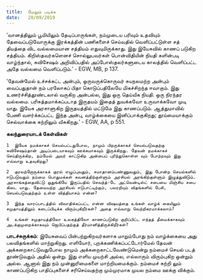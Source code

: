 ```yaml
---
title:  மேலும் படிக்க
date:   20/09/2019
---
```


‘வானத்திலும் பூமியிலும் தேடிப்பாருங்கள், நம்முடைய பரிவும் உதவியும் தேவைப்படுவோருக்கு இரக்கத்தின் பணிகளைச் செய்வதில் வெளிப்பட்டுள்ள சத் தியத்தை விட வல்லமையான சத்தியம் எதுவுமிருக்காது. இது இயேசுவில் காணப் படுகிற சத்தியம். கிறிஸ்தவர்களெனச் சொல்லுபவர்கள் பொன்விதியின் நியதி களின்படி வாழ்ந்தால், சுவிசேஷம் அறிவிப்பதில் அப்போஸ்தலர்களுடைய காலத்தில் வெளிப்பட்ட அதே வல்லமை வெளிப்படும்.’ - EGW, MB, p 137.

‘தேவன்மேல் உச்சக்கட்ட அன்பும், ஒருவருக்கொருவர் சுயநலமற்ற அன்பும் வைப்பதுதான் நம் பரலோகப் பிதா கொடுப்பதிலேயே மிகச்சிறந்த ஈவாகும். இது உணர்ச்சித்தூண்டலால் வருகிற அன்பல்ல, இது ஒரு தெய்வீக நியதி. ஒரு நிரந்தர வல்லமை. பரிசுத்தமாக்கப்படாத இருதயம் இதைத் துவக்கவோ உருவாக்கவோ முடி யாது. இயேசு அரசாளுகிற இருதயத்தில் மட்டுமே இது காணப்படும். ஆத்துமாவில் பேணி வளர்க்கப்பட்ட இந்த அன்பு,  வாழ்க்கையை இனிப்பாக்குகிறது; தூய்மையாக்கும் செல்வாக்கை சுற்றிலும் வீசுகிறது.’ - EGW, AA, p 551.

**கலந்துரையாடக் கேள்விகள்**

`1	இயேசு நமக்காகச் செயல்பட்டதுபோல, நாமும் பிறருக்காகச் செயல்படுவதற்கு சுவிசேஷம்தான் அடிப்படையாகவும் ஊக்கமாகவும் இருக்கிறது. தேவன் நமக்காகச் செய்திருக்கிற, நம்மேல் அவர் காட்டுகிற அன்பைப் புரிந்துகொள்ள வும் போற்றவும் இது எவ்வாறு உதவுகிறது?`

`2	குரலற்றோருக்காகக் குரல் எழுப்புவதும், சமாதானம்பண்ணுவதும், இது போன்ற செயல்களில் ஈடுபடுவதும் நம்மை பொதுமக்கள் கவனத்திற்குள்ளும் அரசியல் அரங்கிற்குள்ளும் இழுத்துவிடும். அரசாங்கத்தைவிட்டு ஒதுங்கியே இருப்பதில் செவந்த்-டே அட்வென்டிஸ்ட் சபையை மிஞ்சிய சபை கிடை யாது. தேவையற்ற அரசியல் ஈடுபாட்டிற்கும், பலரறியும் விதங்களில் பேசி, செயல்படுவதற்கும் உள்ள வித்தியாசம் என்ன?`

`3	இந்த வாரப்பாடத்தில் விவாதிக்கப்பட்ட என்ன விஷயத்தை உங்கள் வாழ்க் கையிலும் சமுதாயத்திலும் கடைப்பிடிக்க விரும்புகிறீர்கள்? அதை எவ்வாறு வெற்றிகரமாக்கலாம்?`

`4	உங்கள் சமுதாயத்திலோ உலகத்திலோ காணப்படுகிற குறிப்பிட்ட எந்தத் தீமைக்காகவும் அடக்குமுறைக்காகவும் ஜெபிப்பதற்குத் தீர்மானித்திருக்கிறீர்கள்?`

**பாடச்சுருக்கம்**: இயேசுவைப் பின்பற்றுகிறவர்களாக மாறும்போது நம் வாழ்க்கையை அது பலவிதங்களில் மாற்றுகிறது. எளியோர், புறக்கணிக்கப்பட்டோர்மேல் தேவன் அக்கறைகாட்டுவதுபோல நாமும் அக்கறைகாட்டவேண்டுமென்று நம்மைச் செயல் படத் தூண்டுவதும் அதில் ஒன்று. இது எளிய முயற்சி அல்ல, எல்லாரும் விரும்புகிற ஒன்றும் அல்ல. ஆனால் இது நம் முன்னுரிமைகளை மாற்றியமைக்கும். நம்மைச் சுற்றி லும் காணப்படுகிற பாதிப்புகளைச் சரிசெய்வதற்கு மும்முரமாக முயல நம்மை ஊக்கு விக்கும்.